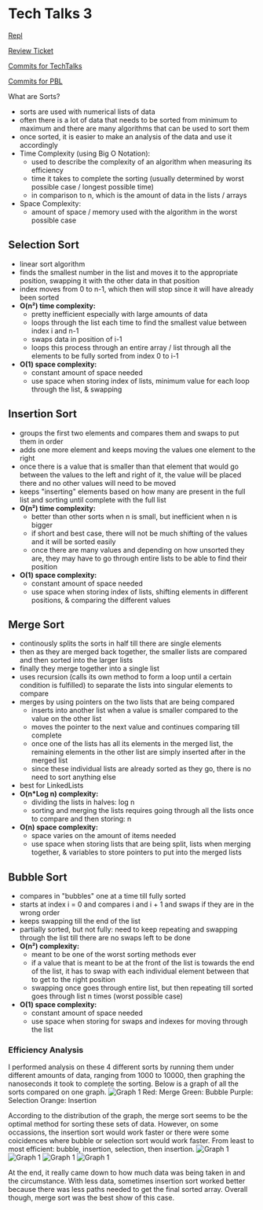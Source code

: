 # Tech Talks 3

[Repl](https://replit.com/join/riazcnzppy-mistylavender)

[Review Ticket](https://github.com/mistylavender/RedTailedHawks/projects/1#card-80136265)

[Commits for TechTalks](https://github.com/mistylavender/techtalks/commits/main)

[Commits for PBL](https://github.com/mistylavender/RedTailedHawks/commits/master)

What are Sorts? 
* sorts are used with numerical lists of data
* often there is a lot of data that needs to be sorted from minimum to maximum and there are many algorithms that can be used to sort them
* once sorted, it is easier to make an analysis of the data and use it accordingly
* Time Complexity (using Big O Notation): 
  * used to describe the complexity of an algorithm when measuring its efficiency
  * time it takes to complete the sorting (usually determined by worst possible case / longest possible time)
  * in comparison to n, which is the amount of data in the lists / arrays
* Space Complexity:
  * amount of space / memory used with the algorithm in the worst possible case


## Selection Sort
* linear sort algorithm
* finds the smallest number in the list and moves it to the appropriate position, swapping it with the other data in that position
* index moves from 0 to n-1, which then will stop since it will have already been sorted
* **O(n²) time complexity:** 
  * pretty inefficient especially with large amounts of data
  * loops through the list each time to find the smallest value between index i and n-1
  * swaps data in position of i-1
  * loops this process through an entire array / list through all the elements to be fully sorted from index 0 to i-1
* **O(1) space complexity:** 
  * constant amount of space needed
  * use space when storing index of lists, minimum value for each loop through the list, & swapping

## Insertion Sort
* groups the first two elements and compares them and swaps to put them in order
* adds one more element and keeps moving the values one element to the right
* once there is a value that is smaller than that element that would go between the values to the left and right of it, the value will be placed there and no other values will need to be moved
* keeps "inserting" elements based on how many are present in the full list and sorting until complete with the full list
* **O(n²) time complexity:**
  * better than other sorts when n is small, but inefficient when n is bigger
  * if short and best case, there will not be much shifting of the values and it will be sorted easily
  * once there are many values and depending on how unsorted they are, they may have to go through entire lists to be able to find their position
* **O(1) space complexity:** 
  * constant amount of space needed
  * use space when storing index of lists, shifting elements in different positions, & comparing the different values

## Merge Sort
* continously splits the sorts in half till there are single elements
* then as they are merged back together, the smaller lists are compared and then sorted into the larger lists
* finally they merge together into a single list
* uses recursion (calls its own method to form a loop until a certain condition is fulfilled) to separate the lists into singular elements to compare
* merges by using pointers on the two lists that are being compared
  * inserts into another list when a value is smaller compared to the value on the other list
  * moves the pointer to the next value and continues comparing till complete
  * once one of the lists has all its elements in the merged list, the remaining elements in the other list are simply inserted after in the merged list
  * since these individual lists are already sorted as they go, there is no need to sort anything else
* best for LinkedLists 
* **O(n*Log n) complexity:**
  * dividing the lists in halves: log n
  * sorting and merging the lists requires going through all the lists once to compare and then storing: n
* **O(n) space complexity:** 
  * space varies on the amount of items needed
  * use space when storing lists that are being split, lists when merging together, & variables to store pointers to put into the merged lists

## Bubble Sort
* compares in "bubbles" one at a time till fully sorted
* starts at index i = 0 and compares i and i + 1 and swaps if they are in the wrong order
* keeps swapping till the end of the list
* partially sorted, but not fully: need to keep repeating and swapping through the list till there are no swaps left to be done
* **O(n²) complexity:** 
  * meant to be one of the worst sorting methods ever
  * if a value that is meant to be at the front of the list is towards the end of the list, it has to swap with each individual element between that to get to the right position
  * swapping once goes through entire list, but then repeating till sorted goes through list n times (worst possible case)
* **O(1) space complexity:** 
  * constant amount of space needed
  * use space when storing for swaps and indexes for moving through the list

### Efficiency Analysis

I performed analysis on these 4 different sorts by running them under different amounts of data, ranging from 1000 to 10000, then graphing the nanoseconds it took to complete the sorting.
Below is a graph of all the sorts compared on one graph.
![Graph 1](/static/graph1.png)
Red: Merge
Green: Bubble
Purple: Selection
Orange: Insertion

According to the distribution of the graph, the merge sort seems to be the optimal method for sorting these sets of data. However, on some occassions, the insertion sort would work faster or there were some coicidences where bubble or selection sort would work faster.
From least to most efficient: bubble, insertion, selection, then insertion.
![Graph 1](/static/graph3.png)
![Graph 1](/static/graph2.png)
![Graph 1](/static/graph5.png)
![Graph 1](/static/graph4.png)


At the end, it really came down to how much data was being taken in and the circumstance. With less data, sometimes insertion sort worked better because there was less paths needed to get the final sorted array. Overall though, merge sort was the best show of this case. 
